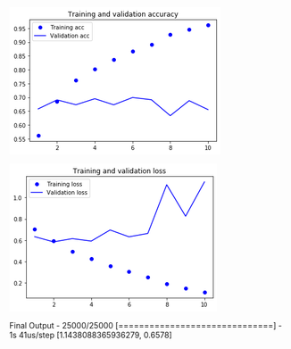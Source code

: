 ![Traiing & Validation Accuracy](https://github.com/reply2vikas/Project-1/blob/master/EVA_Phase_2Session_1/download.png)

![Traiing & Validation Loss](https://github.com/reply2vikas/Project-1/blob/master/EVA_Phase_2Session_1/download%20(1).png)

Final Output - 
25000/25000 [==============================] - 1s 41us/step
[1.1438088365936279, 0.6578]
